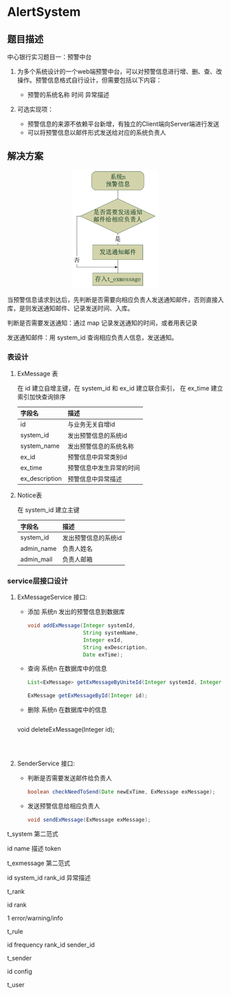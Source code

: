# AlertSystem

## 题目描述

中心银行实习题目一：预警中台

1. 为多个系统设计的一个web端预警中台，可以对预警信息进行增、删、查、改操作。预警信息格式自行设计，但需要包括以下内容：
   - 预警的系统名称	时间	异常描述

2. 可选实现项：
   - 预警信息的来源不依赖平台新增，有独立的Client端向Server端进行发送
   - 可以将预警信息以邮件形式发送给对应的系统负责人



## 解决方案

 <center>
         <span>
             <img src="https://github.com/Allenzsy/alertsystem/blob/master/pics/1.png" width="200px">
         </span>
 </center>

当预警信息请求到达后，先判断是否需要向相应负责人发送通知邮件，否则直接入库，是则发送通知邮件、记录发送时间、入库。

判断是否需要发送通知：通过 map 记录发送通知的时间，或者用表记录

发送通知邮件：用 system_id 查询相应负责人信息，发送通知。

### 表设计

1. ExMessage 表

   在 id 建立自增主键，在 system_id 和 ex_id 建立联合索引， 在 ex_time 建立索引加快查询排序

   | 字段名         | 描述                     |
   | -------------- | ------------------------ |
   | id             | 与业务无关自增id         |
   | system_id      | 发出预警信息的系统id     |
   | system_name    | 发出预警信息的系统名称   |
   | ex_id          | 预警信息中异常类别id     |
   | ex_time        | 预警信息中发生异常的时间 |
   | ex_description | 预警信息中异常描述       |

3. Notice表

   在 system_id 建立主键
   
   | 字段名     | 描述                 |
   | ---------- | -------------------- |
   | system_id  | 发出预警信息的系统id |
   | admin_name | 负责人姓名           |
   | admin_mail | 负责人邮箱           |
   
   

### service层接口设计

1. ExMessageService 接口:

   - 添加 系统n 发出的预警信息到数据库

     ```java
     void addExMessage(Integer systemId,
                       String systemName,
                       Integer exId,
                       String exDescription,
                       Date exTime);
     ```

   - 查询 系统n 在数据库中的信息

     ```java
     List<ExMessage> getExMessageByUniteId(Integer systemId, Integer exId);
     ```
   
     ```java
     ExMessage getExMessageById(Integer id);
     ```

   - 删除 系统n 在数据库中的信息
   
     ```java
    void deleteExMessage(Integer id);
     ```



2. SenderService 接口:

   - 判断是否需要发送邮件给负责人

     ```java
     boolean checkNeedToSend(Date newExTime, ExMessage exMessage);
     ```

   - 发送预警信息给相应负责人

     ```java 
     void sendExMessage(ExMessage exMessage);
     ```









t_system 第二范式

id	name	描述	token



t_exmessage 第二范式

id	system_id	rank_id	异常描述



t_rank

id				rank					

1		error/warning/info



t_rule

id		frequency	rank_id	sender_id



t_sender

id		config		



t_user








